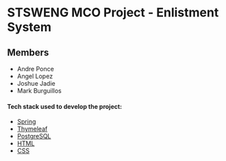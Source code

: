 # STSWENG MCO Project - Enlistment System
## Members
- Andre Ponce
- Angel Lopez
- Joshue Jadie
- Mark Burguillos
#### Tech stack used to develop the project:
- [Spring](https://spring.io)
- [Thymeleaf](https://www.thymeleaf.org)
- [PostgreSQL](https://www.postgresql.org)
- [HTML](https://www.w3schools.com/html/)
- [CSS](https://www.w3schools.com/css/)
